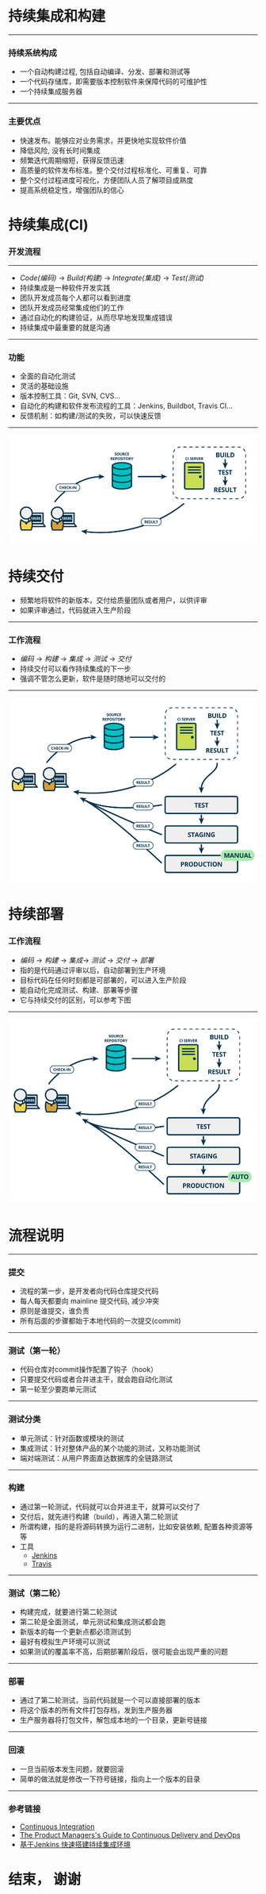 # 持续集成和构建

------

### 持续系统构成

* 一个自动构建过程, 包括自动编译、分发、部署和测试等
* 一个代码存储库，即需要版本控制软件来保障代码的可维护性
* 一个持续集成服务器

------

### 主要优点

* 快速发布。能够应对业务需求，并更快地实现软件价值
* 降低风险, 没有长时间集成
* 频繁迭代周期缩短，获得反馈迅速
* 高质量的软件发布标准。整个交付过程标准化、可重复、可靠
* 整个交付过程进度可视化，方便团队人员了解项目成熟度
* 提高系统稳定性，增强团队的信心


# 持续集成(CI)
### 开发流程

-----

- *Code(编码)* -> *Build(构建)* -> *Integrate(集成)* -> *Test(测试)*
- 持续集成是一种软件开发实践
- 团队开发成员每个人都可以看到进度
- 团队开发成员经常集成他们的工作
- 通过自动化的构建验证，从而尽早地发现集成错误
- 持续集成中最重要的就是沟通


-----

### 功能

- 全面的自动化测试
- 灵活的基础设施
- 版本控制工具：Git, SVN, CVS...
- 自动化的构建和软件发布流程的工具：Jenkins, Buildbot, Travis CI...
- 反馈机制：如构建/测试的失败，可以快速反馈

-------

![ci](./continuous_integration.png)


# 持续交付

* 频繁地将软件的新版本，交付给质量团队或者用户，以供评审
* 如果评审通过，代码就进入生产阶段 

------

### 工作流程

- *编码* -> *构建* -> *集成* -> *测试* -> *交付*
- 持续交付可以看作持续集成的下一步
- 强调不管怎么更新，软件是随时随地可以交付的  

------


![cd](./continuous_delivery.png)


# 持续部署

### 工作流程

* *编码* -> *构建* -> *集成*-> *测试* -> *交付* -> *部署*
* 指的是代码通过评审以后，自动部署到生产环境 
* 目标代码在任何时刻都是可部署的，可以进入生产阶段  
* 能自动化完成测试、构建、部署等步骤
* 它与持续交付的区别，可以参考下图  

--------

![cd](./continuous_deployment.png)


# 流程说明 

-------

### 提交  
* 流程的第一步，是开发者向代码仓库提交代码
* 每人每天都要向 mainline 提交代码, 减少冲突
* 原则是谁提交，谁负责
* 所有后面的步骤都始于本地代码的一次提交(commit)  

-------

### 测试（第一轮）  

* 代码仓库对commit操作配置了钩子（hook）
* 只要提交代码或者合并进主干，就会跑自动化测试
* 第一轮至少要跑单元测试 

-------

### 测试分类

* 单元测试：针对函数或模块的测试  
* 集成测试：针对整体产品的某个功能的测试，又称功能测试  
* 端对端测试：从用户界面直达数据库的全链路测试  

------

### 构建  

* 通过第一轮测试，代码就可以合并进主干，就算可以交付了  
* 交付后，就先进行构建（build），再进入第二轮测试
* 所谓构建，指的是将源码转换为运行二进制，比如安装依赖, 配置各种资源等等  
* 工具 
    - [Jenkins](http://jenkins-ci.org/)   
    - [Travis](https://travis-ci.com/)  

------

### 测试（第二轮）  

* 构建完成，就要进行第二轮测试
* 第二轮是全面测试，单元测试和集成测试都会跑
* 新版本的每一个更新点都必须测试到
* 最好有模拟生产环境可以测试
* 如果测试的覆盖率不高，后期部署阶段后，很可能会出现严重的问题

------

### 部署

* 通过了第二轮测试，当前代码就是一个可以直接部署的版本
* 将这个版本的所有文件打包存档，发到生产服务器 
* 生产服务器将打包文件，解包成本地的一个目录，更新号链接

-----

### 回滚  

* 一旦当前版本发生问题，就要回滚
* 简单的做法就是修改一下符号链接，指向上一个版本的目录 

------

### 参考链接

* [Continuous Integration](https://www.martinfowler.com/articles/continuousIntegration.html) 
* [The Product Managers's Guide to Continuous Delivery and DevOps](http://www.mindtheproduct.com/2016/02/what-the-hell-are-ci-cd-and-devops-a-cheatsheet-for-the-rest-of-us/)
* [基于Jenkins 快速搭建持续集成环境](https://www.ibm.com/developerworks/cn/java/j-lo-jenkins/)

# 结束， 谢谢
